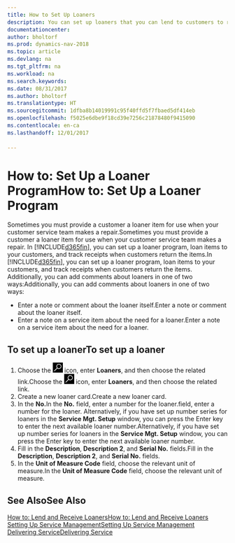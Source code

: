 ```yaml
---
title: How to Set Up Loaners
description: You can set up loaners that you can lend to customers to replace service items while they are in service.
documentationcenter: 
author: bholtorf
ms.prod: dynamics-nav-2018
ms.topic: article
ms.devlang: na
ms.tgt_pltfrm: na
ms.workload: na
ms.search.keywords: 
ms.date: 08/31/2017
ms.author: bholtorf
ms.translationtype: HT
ms.sourcegitcommit: 1dfba8b14019991c95f40ffd5f7fbaed5df414eb
ms.openlocfilehash: f5025e6dbe9f18cd39e7256c21878480f9415090
ms.contentlocale: en-ca
ms.lasthandoff: 12/01/2017

---
```

# <a name="how-to-set-up-a-loaner-program"></a><span data-ttu-id="cddb3-103">How to: Set Up a Loaner Program</span><span class="sxs-lookup"><span data-stu-id="cddb3-103">How to: Set Up a Loaner Program</span></span>
<span data-ttu-id="cddb3-104">Sometimes you must provide a customer a loaner item for use when your customer service team makes a repair.</span><span class="sxs-lookup"><span data-stu-id="cddb3-104">Sometimes you must provide a customer a loaner item for use when your customer service team makes a repair.</span></span> <span data-ttu-id="cddb3-105">In [!INCLUDE[d365fin](includes/d365fin_md.md)], you can set up a loaner program, loan items to your customers, and track receipts when customers return the items.</span><span class="sxs-lookup"><span data-stu-id="cddb3-105">In [!INCLUDE[d365fin](includes/d365fin_md.md)], you can set up a loaner program, loan items to your customers, and track receipts when customers return the items.</span></span> <span data-ttu-id="cddb3-106">Additionally, you can add comments about loaners in one of two ways:</span><span class="sxs-lookup"><span data-stu-id="cddb3-106">Additionally, you can add comments about loaners in one of two ways:</span></span>  
  
* <span data-ttu-id="cddb3-107">Enter a note or comment about the loaner itself.</span><span class="sxs-lookup"><span data-stu-id="cddb3-107">Enter a note or comment about the loaner itself.</span></span>  
* <span data-ttu-id="cddb3-108">Enter a note on a service item about the need for a loaner.</span><span class="sxs-lookup"><span data-stu-id="cddb3-108">Enter a note on a service item about the need for a loaner.</span></span>  

## <a name="to-set-up-a-loaner"></a><span data-ttu-id="cddb3-109">To set up a loaner</span><span class="sxs-lookup"><span data-stu-id="cddb3-109">To set up a loaner</span></span>  
1. <span data-ttu-id="cddb3-110">Choose the ![Search for Page or Report](media/ui-search/search_small.png "Search for Page or Report icon") icon, enter **Loaners**, and then choose the related link.</span><span class="sxs-lookup"><span data-stu-id="cddb3-110">Choose the ![Search for Page or Report](media/ui-search/search_small.png "Search for Page or Report icon") icon, enter **Loaners**, and then choose the related link.</span></span>  
2. <span data-ttu-id="cddb3-111">Create a new loaner card.</span><span class="sxs-lookup"><span data-stu-id="cddb3-111">Create a new loaner card.</span></span> 
3. <span data-ttu-id="cddb3-112">In the **No.**</span><span class="sxs-lookup"><span data-stu-id="cddb3-112">In the **No.**</span></span> <span data-ttu-id="cddb3-113">field, enter a number for the loaner.</span><span class="sxs-lookup"><span data-stu-id="cddb3-113">field, enter a number for the loaner.</span></span> <span data-ttu-id="cddb3-114">Alternatively, if you have set up number series for loaners in the **Service Mgt. Setup** window, you can press the Enter key to enter the next available loaner number.</span><span class="sxs-lookup"><span data-stu-id="cddb3-114">Alternatively, if you have set up number series for loaners in the **Service Mgt. Setup** window, you can press the Enter key to enter the next available loaner number.</span></span>  
4. <span data-ttu-id="cddb3-115">Fill in the **Description**, **Description 2**, and **Serial No.** fields.</span><span class="sxs-lookup"><span data-stu-id="cddb3-115">Fill in the **Description**, **Description 2**, and **Serial No.** fields.</span></span>  
5. <span data-ttu-id="cddb3-116">In the **Unit of Measure Code** field, choose the relevant unit of measure.</span><span class="sxs-lookup"><span data-stu-id="cddb3-116">In the **Unit of Measure Code** field, choose the relevant unit of measure.</span></span>  
  
## <a name="see-also"></a><span data-ttu-id="cddb3-117">See Also</span><span class="sxs-lookup"><span data-stu-id="cddb3-117">See Also</span></span>
[<span data-ttu-id="cddb3-118">How to: Lend and Receive Loaners</span><span class="sxs-lookup"><span data-stu-id="cddb3-118">How to: Lend and Receive Loaners</span></span>](service-how-to-lend-receive-loaners.md)  
[<span data-ttu-id="cddb3-119">Setting Up Service Management</span><span class="sxs-lookup"><span data-stu-id="cddb3-119">Setting Up Service Management</span></span>](service-setup-service.md)  
[<span data-ttu-id="cddb3-120">Delivering Service</span><span class="sxs-lookup"><span data-stu-id="cddb3-120">Delivering Service</span></span>](service-deliver-service.md)  


